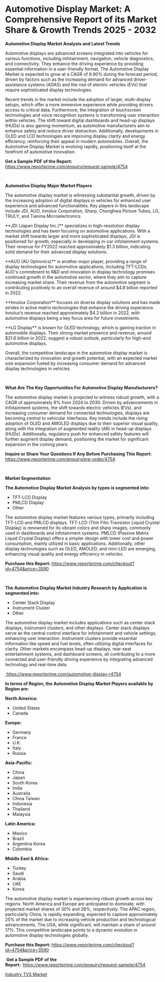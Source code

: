 <p><h1>Automotive Display Market: A Comprehensive Report of its Market Share & Growth Trends 2025 - 2032</h1></p><p><strong>Automotive Display Market Analysis and Latest Trends</strong></p>
<p><p>Automotive displays are advanced screens integrated into vehicles for various functions, including infotainment, navigation, vehicle diagnostics, and connectivity. They enhance the driving experience by providing essential information in a user-friendly format. The Automotive Display Market is expected to grow at a CAGR of 6.90% during the forecast period, driven by factors such as the increasing demand for advanced driver-assistance systems (ADAS) and the rise of electric vehicles (EVs) that require sophisticated display technologies.</p><p>Recent trends in the market include the adoption of larger, multi-display setups, which offer a more immersive experience while providing drivers access to critical data. Furthermore, the integration of touchscreen technologies and voice recognition systems is transforming user interaction within vehicles. The shift toward digital dashboards and head-up displays (HUDs) is also gaining momentum, as automotive manufacturers aim to enhance safety and reduce driver distraction. Additionally, developments in OLED and LCD technologies are improving display clarity and energy efficiency, reinforcing their appeal in modern automobiles. Overall, the Automotive Display Market is evolving rapidly, positioning itself at the forefront of automotive innovation.</p></p>
<p><strong>Get a Sample PDF of the Report:&nbsp;</strong> <a href="https://www.reportprime.com/enquiry/request-sample/4754?utm_campaign=3176&utm_medium=2&utm_source=Github&utm_content=ia&utm_term=19032025&utm_id=automotive-display">https://www.reportprime.com/enquiry/request-sample/4754</a></p>
<p>&nbsp;</p>
<p><strong>Automotive Display Major Market Players</strong></p>
<p><p>The automotive display market is witnessing substantial growth, driven by the increasing adoption of digital displays in vehicles for enhanced user experience and advanced functionalities. Key players in this landscape include JDI, AUO, Innolux Corporation, Sharp, Chunghwa Picture Tubes, LG, TRULY, and Tianma Microelectronics.</p><p>**JDI (Japan Display Inc.)** specializes in high-resolution display technologies and has been focusing on automotive applications. With a market shift towards larger and more sophisticated displays, JDI is positioned for growth, especially in developing in-car infotainment systems. Their revenue for FY2022 reached approximately $1.3 billion, indicating solid demand for their advanced display solutions.</p><p>**AUO (AU Optronics)** is another major player, providing a range of display technologies for automotive applications, including TFT-LCDs. AUO's commitment to R&D and innovation in display technology promises continued growth in the automotive sector, where they aim to capture increasing market share. Their revenue from the automotive segment is contributing positively to an overall revenue of around $4.8 billion reported in 2022.</p><p>**Innolux Corporation** focuses on diverse display solutions and has made strides in active matrix technologies that enhance the driving experience. Innolux’s revenue reached approximately $4.2 billion in 2022, with automotive displays being a key focus area for future investments.</p><p>**LG Display** is known for OLED technology, which is gaining traction in automobile displays. Their strong market presence and revenue, around $21.6 billion in 2022, suggest a robust outlook, particularly for high-end automotive displays.</p><p>Overall, the competitive landscape in the automotive display market is characterized by innovation and growth potential, with an expected market size expansion fueled by increasing consumer demand for advanced display technologies in vehicles.</p></p>
<p>&nbsp;</p>
<p><strong>What Are The Key Opportunities For Automotive Display Manufacturers?</strong></p>
<p><p>The automotive display market is projected to witness robust growth, with a CAGR of approximately 8% from 2024 to 2030. Driven by advancements in infotainment systems, the shift towards electric vehicles (EVs), and increasing consumer demand for connected technologies, displays are becoming central to vehicular interfaces. Key trends include the rising adoption of OLED and AMOLED displays due to their superior visual quality, along with the integration of augmented reality (AR) in head-up displays (HUDs). Additionally, regulatory push for enhanced safety features will further augment display demand, positioning the market for significant expansion in the coming years.</p></p>
<p><strong>Inquire or Share Your Questions If Any Before Purchasing This Report:</strong> <a href="https://www.reportprime.com/enquiry/pre-order/4754?utm_campaign=3176&utm_medium=2&utm_source=Github&utm_content=ia&utm_term=19032025&utm_id=automotive-display">https://www.reportprime.com/enquiry/pre-order/4754</a></p>
<p>&nbsp;</p>
<p><strong>Market Segmentation</strong></p>
<p><strong>The Automotive Display Market Analysis by types is segmented into:</strong></p>
<p><ul><li>TFT-LCD Display</li><li>PMLCD Display</li><li>Other</li></ul></p>
<p><p>The automotive display market features various types, primarily including TFT-LCD and PMLCD displays. TFT-LCD (Thin Film Transistor Liquid Crystal Display) is renowned for its vibrant colors and sharp images, commonly used in dashboards and infotainment systems. PMLCD (Passive Matrix Liquid Crystal Display) offers a simpler design with lower cost and power consumption, mainly utilized in basic applications. Additionally, other display technologies such as OLED, AMOLED, and mini-LED are emerging, enhancing visual quality and energy efficiency in vehicles.</p></p>
<p><strong>Purchase this Report:&nbsp;</strong><a href="https://www.reportprime.com/checkout?id=4754&price=3590&utm_campaign=3176&utm_medium=2&utm_source=Github&utm_content=ia&utm_term=19032025&utm_id=automotive-display">https://www.reportprime.com/checkout?id=4754&price=3590</a></p>
<p>&nbsp;</p>
<p><strong>The Automotive Display Market Industry Research by Application is segmented into:</strong></p>
<p><ul><li>Center Stack Display</li><li>Instrument Cluster</li><li>Other</li></ul></p>
<p><p>The automotive display market includes applications such as center stack displays, instrument clusters, and other displays. Center stack displays serve as the central control interface for infotainment and vehicle settings, enhancing user interaction. Instrument clusters provide essential information like speed and fuel levels, often utilizing digital interfaces for clarity. Other markets encompass head-up displays, rear-seat entertainment systems, and dashboard screens, all contributing to a more connected and user-friendly driving experience by integrating advanced technology and real-time data.</p></p>
<p><a href="https://www.reportprime.com/automotive-display-r4754?utm_campaign=3176&utm_medium=2&utm_source=Github&utm_content=ia&utm_term=19032025&utm_id=automotive-display">&nbsp;https://www.reportprime.com/automotive-display-r4754</a></p>
<p><strong>In terms of Region, the Automotive Display Market Players available by Region are:</strong></p>
<p>
    <p> <strong> North America: </strong>
        <ul>
            <li>United States</li>
            <li>Canada</li>
        </ul>
        </p> 
    <p> <strong> Europe: </strong>
        <ul>
            <li>Germany</li>
            <li>France</li>
            <li>U.K.</li>
            <li>Italy</li>
            <li>Russia</li>
        </ul>
        </p> 
    <p> <strong> Asia-Pacific: </strong>
        <ul>
            <li>China</li>
            <li>Japan</li>
            <li>South Korea</li>
            <li>India</li>
            <li>Australia</li>
            <li>China Taiwan</li>
            <li>Indonesia</li>
            <li>Thailand</li>
            <li>Malaysia</li>
        </ul>
        </p> 
    <p> <strong> Latin America: </strong>
        <ul>
            <li>Mexico</li>
            <li>Brazil</li>
            <li>Argentina Korea</li>
            <li>Colombia</li>
        </ul>
        </p> 
    <p> <strong> Middle East & Africa: </strong>
        <ul>
            <li>Turkey</li>
            <li>Saudi</li>
            <li>Arabia</li>
            <li>UAE</li>
            <li>Korea</li>
        </ul>
    </p>
    </p>
<p><p>The automotive display market is experiencing robust growth across key regions. North America and Europe are anticipated to dominate, with projected market shares of 30% and 28%, respectively. The APAC region, particularly China, is rapidly expanding, expected to capture approximately 25% of the market due to increasing vehicle production and technological advancements. The USA, while significant, will maintain a share of around 17%. This competitive landscape points to a dynamic evolution in automotive display technologies globally.</p></p>
<p><strong>Purchase this Report: </strong><a href="https://www.reportprime.com/checkout?id=4754&price=3590&utm_campaign=3176&utm_medium=2&utm_source=Github&utm_content=ia&utm_term=19032025&utm_id=automotive-display">https://www.reportprime.com/checkout?id=4754&price=3590</a></p>
<p>&nbsp;<strong>Get a Sample PDF of the Report:&nbsp;&nbsp;</strong><a href="https://www.reportprime.com/enquiry/request-sample/4754?utm_campaign=3176&utm_medium=2&utm_source=Github&utm_content=ia&utm_term=19032025&utm_id=automotive-display">https://www.reportprime.com/enquiry/request-sample/4754</a></p>
<p><strong></strong></p>
<p><p><a href="https://github.com/voigttyagi/Market-Research-Report-List-1/blob/main/industry-tvs-market.md?utm_campaign=3176&utm_medium=2&utm_source=Github&utm_content=ia&utm_term=19032025&utm_id=automotive-display">Industry TVS Market</a></p></p>